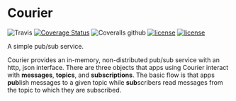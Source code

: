 # Courier

![Travis](https://img.shields.io/travis/davidMcneil/courier.svg) [![Coverage Status](https://coveralls.io/repos/github/davidMcneil/courier/badge.svg?branch=master)](https://coveralls.io/github/davidMcneil/courier?branch=master)
![Coveralls github](https://img.shields.io/coveralls/github/jekyll/jekyll.svg)
[![license](http://img.shields.io/badge/license-MIT-blue.svg)](./LICENSE-MIT) [![license](http://img.shields.io/badge/license-APACHE-blue.svg)](./LICENSE-APACHE)

A simple pub/sub service.

Courier provides an in-memory, non-distributed pub/sub service with an http, json interface. There are three objects that apps using Courier interact with **messages**, **topics**, and **subscriptions**. The basic flow is that apps **pub**lish messages to a given topic while **sub**scribers read messages from the topic to which they are subscribed.

